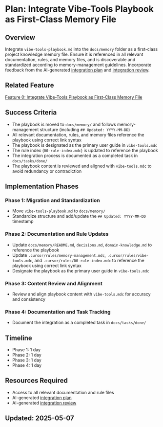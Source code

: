 # Plan: Integrate Vibe-Tools Playbook as First-Class Memory File

## Overview

Integrate `vibe-tools-playbook.md` into the `docs/memory` folder as a first-class project knowledge memory file. Ensure it is referenced in all relevant documentation, rules, and memory files, and is discoverable and standardized according to memory-management guidelines. Incorporate feedback from the AI-generated [integration plan](/docs/memory/vibe-tools-playbook-integration-plan.md) and [integration review](/docs/memory/vibe-tools-playbook-integration-review.md).

## Related Feature

[Feature 0: Integrate Vibe-Tools Playbook as First-Class Memory File](/docs/features.md)

## Success Criteria

- The playbook is moved to `docs/memory/` and follows memory-management structure (including `## Updated: YYYY-MM-DD`)
- All relevant documentation, rules, and memory files reference the playbook using correct link syntax
- The playbook is designated as the primary user guide in `vibe-tools.mdc`
- The rule index (`00-rule-index.mdc`) is updated to reference the playbook
- The integration process is documented as a completed task in `docs/tasks/done/`
- The playbook content is reviewed and aligned with `vibe-tools.mdc` to avoid redundancy or contradiction

## Implementation Phases

### Phase 1: Migration and Standardization

- Move `vibe-tools-playbook.md` to `docs/memory/`
- Standardize structure and add/update the `## Updated: YYYY-MM-DD` timestamp

### Phase 2: Documentation and Rule Updates

- Update `docs/memory/README.md`, `decisions.md`, `domain-knowledge.md` to reference the playbook
- Update `.cursor/rules/memory-management.mdc`, `.cursor/rules/vibe-tools.mdc`, and `.cursor/rules/00-rule-index.mdc` to reference the playbook using correct link syntax
- Designate the playbook as the primary user guide in `vibe-tools.mdc`

### Phase 3: Content Review and Alignment

- Review and align playbook content with `vibe-tools.mdc` for accuracy and consistency

### Phase 4: Documentation and Task Tracking

- Document the integration as a completed task in `docs/tasks/done/`

## Timeline

- Phase 1: 1 day
- Phase 2: 1 day
- Phase 3: 1 day
- Phase 4: 1 day

## Resources Required

- Access to all relevant documentation and rule files
- AI-generated [integration plan](/docs/memory/vibe-tools-playbook-integration-plan.md)
- AI-generated [integration review](/docs/memory/vibe-tools-playbook-integration-review.md)

## Updated: 2025-05-07
